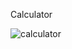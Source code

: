 Calculator

![calculator](https://user-images.githubusercontent.com/58543177/173077846-f74dcb0e-d09e-45d2-a29c-d005e7a6170a.png)
